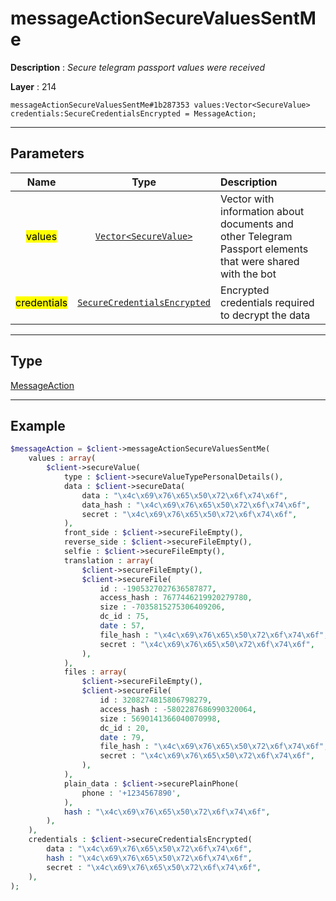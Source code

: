 # messageActionSecureValuesSentMe

**Description** : *Secure telegram passport values were received*

**Layer** : 214

```tl
messageActionSecureValuesSentMe#1b287353 values:Vector<SecureValue> credentials:SecureCredentialsEncrypted = MessageAction;
```

---

## Parameters

| Name | Type | Description |
| :---: | :---: | :--- |
| <mark>values</mark> | [`Vector<SecureValue>`](type/SecureValue) | Vector with information about documents and other Telegram Passport elements that were shared with the bot |
| <mark>credentials</mark> | [`SecureCredentialsEncrypted`](type/SecureCredentialsEncrypted) | Encrypted credentials required to decrypt the data |

---

## Type

[MessageAction](type/MessageAction)

---

## Example

```php
$messageAction = $client->messageActionSecureValuesSentMe(
	values : array(
		$client->secureValue(
			type : $client->secureValueTypePersonalDetails(),
			data : $client->secureData(
				data : "\x4c\x69\x76\x65\x50\x72\x6f\x74\x6f",
				data_hash : "\x4c\x69\x76\x65\x50\x72\x6f\x74\x6f",
				secret : "\x4c\x69\x76\x65\x50\x72\x6f\x74\x6f",
			),
			front_side : $client->secureFileEmpty(),
			reverse_side : $client->secureFileEmpty(),
			selfie : $client->secureFileEmpty(),
			translation : array(
				$client->secureFileEmpty(),
				$client->secureFile(
					id : -1905327027636587877,
					access_hash : 7677446219920279780,
					size : -7035815275306409206,
					dc_id : 75,
					date : 57,
					file_hash : "\x4c\x69\x76\x65\x50\x72\x6f\x74\x6f",
					secret : "\x4c\x69\x76\x65\x50\x72\x6f\x74\x6f",
				),
			),
			files : array(
				$client->secureFileEmpty(),
				$client->secureFile(
					id : 3208274815806798279,
					access_hash : -5802287686990320064,
					size : 5690141366040070998,
					dc_id : 20,
					date : 79,
					file_hash : "\x4c\x69\x76\x65\x50\x72\x6f\x74\x6f",
					secret : "\x4c\x69\x76\x65\x50\x72\x6f\x74\x6f",
				),
			),
			plain_data : $client->securePlainPhone(
				phone : '+1234567890',
			),
			hash : "\x4c\x69\x76\x65\x50\x72\x6f\x74\x6f",
		),
	),
	credentials : $client->secureCredentialsEncrypted(
		data : "\x4c\x69\x76\x65\x50\x72\x6f\x74\x6f",
		hash : "\x4c\x69\x76\x65\x50\x72\x6f\x74\x6f",
		secret : "\x4c\x69\x76\x65\x50\x72\x6f\x74\x6f",
	),
);
```